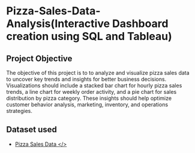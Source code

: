 # Pizza-Sales-Data-Analysis(Interactive Dashboard creation using SQL and Tableau)
## Project Objective
The objective of this project is to to analyze and visualize pizza sales data to uncover key trends and insights for better business decisions. Visualizations should include a stacked bar chart for hourly pizza sales trends, a line chart for weekly order activity, and a pie chart for sales distribution by pizza category. These insights should help optimize customer behavior analysis, marketing, inventory, and operations strategies.

## Dataset used
- <a href="https://github.com/ramyakothapally-spec/Data-Analysis-Tableau-Sql-Dashboard/blob/main/Pizza_Sales_Data_xlsx">Pizza Sales Data </>





